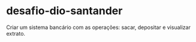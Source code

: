 # desafio-dio-santander
Criar um sistema bancário com as operações: sacar, depositar e visualizar extrato.
